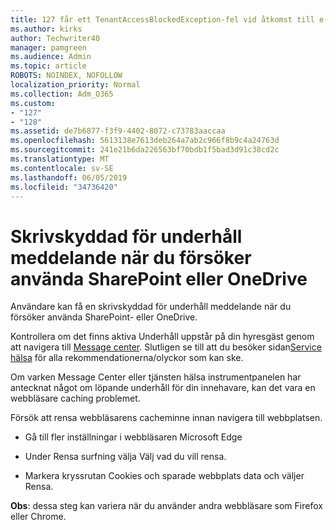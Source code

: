 ```yaml
---
title: 127 får ett TenantAccessBlockedException-fel vid åtkomst till e-post?
ms.author: kirks
author: Techwriter40
manager: pamgreen
ms.audience: Admin
ms.topic: article
ROBOTS: NOINDEX, NOFOLLOW
localization_priority: Normal
ms.collection: Adm_O365
ms.custom:
- "127"
- "128"
ms.assetid: de7b6877-f3f9-4402-8072-c73783aaccaa
ms.openlocfilehash: 5613138e7613deb264a7ab2c966f8b9c4a24763d
ms.sourcegitcommit: 241e21b6da226563bf70bdb1f5bad3d91c38cd2c
ms.translationtype: MT
ms.contentlocale: sv-SE
ms.lasthandoff: 06/05/2019
ms.locfileid: "34736420"
---
```

# <a name="read-only-for-maintenance-message-when-attempting-to-use-sharepoint-or-onedrive"></a>Skrivskyddad för underhåll meddelande när du försöker använda SharePoint eller OneDrive

Användare kan få en skrivskyddad för underhåll meddelande när du försöker använda SharePoint- eller OneDrive.

Kontrollera om det finns aktiva Underhåll uppstår på din hyresgäst genom att navigera till [Message center](https://portal.office.com/adminportal/home#/MessageCenter). Slutligen se till att du besöker sidan[Service hälsa](https://portal.office.com/adminportal/home#/servicehealth) för alla rekommendationerna/olyckor som kan ske.

Om varken Message Center eller tjänsten hälsa instrumentpanelen har antecknat något om löpande underhåll för din innehavare, kan det vara en webbläsare caching problemet.

Försök att rensa webbläsarens cacheminne innan navigera till webbplatsen.

- Gå till fler inställningar i webbläsaren Microsoft Edge

- Under Rensa surfning välja Välj vad du vill rensa.
- Markera kryssrutan Cookies och sparade webbplats data och väljer Rensa.

**Obs**: dessa steg kan variera när du använder andra webbläsare som Firefox eller Chrome.

